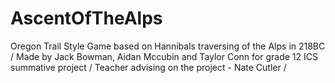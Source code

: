 # AscentOfTheAlps
Oregon Trail Style Game based on Hannibals traversing of the Alps in 218BC / 
Made by Jack Bowman, Aidan Mccubin and Taylor Conn for grade 12 ICS summative project / 
Teacher advising on the project - Nate Cutler /
